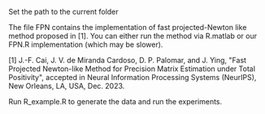Set the path to the current folder 

The file FPN contains the implementation of fast projected-Newton like method proposed in [1]. You can either run the method via R.matlab or our FPN.R implementation (which may be slower).

[1] J.-F. Cai, J. V. de Miranda Cardoso, D. P. Palomar, and J. Ying, "Fast Projected Newton-like Method for Precision Matrix Estimation under Total Positivity", accepted in Neural Information Processing Systems (NeurIPS), New Orleans, LA, USA, Dec. 2023.

Run R_example.R to generate the data and run the experiments.
